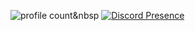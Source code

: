 ![profile count](https://komarev.com/ghpvc/?username=chaseyjs&color=red)&nbsp
[![Discord Presence](https://lanyard.cnrad.dev/api/987438060327280660)](https://discord.com/users/987438060327280660)
